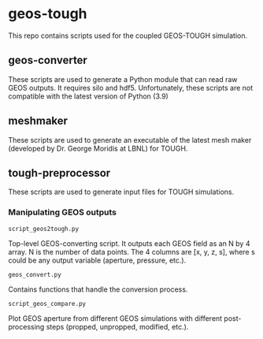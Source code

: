 # geos-tough

This repo contains scripts used for the coupled GEOS-TOUGH simulation.

## geos-converter

These scripts are used to generate a Python module that can read raw GEOS outputs. It requires silo and hdf5. Unfortunately, these scripts are not compatible with the latest version of Python (3.9)

## meshmaker

These scripts are used to generate an executable of the latest mesh maker (developed by Dr. George Moridis at LBNL) for TOUGH.

## tough-preprocessor

These scripts are used to generate input files for TOUGH simulations. 

### Manipulating GEOS outputs

```
script_geos2tough.py
```
Top-level GEOS-converting script. It outputs each GEOS field as an N by 4 array. N is the number of data points. The 4 columns are [x, y, z, s], where s could be any output variable (aperture, pressure, etc.). 

```
geos_convert.py
```
Contains functions that handle the conversion process. 

```
script_geos_compare.py
```
Plot GEOS aperture from different GEOS simulations with different post-processing steps (propped, unpropped, modified, etc.).
